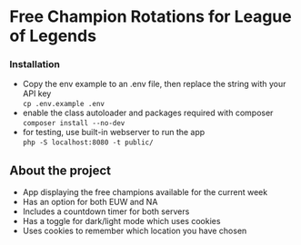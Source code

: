 # Free Champion Rotations for League of Legends

### Installation

- Copy the env example to an .env file, then replace the string with your API key \
`cp .env.example .env`
- enable the class autoloader and packages required with composer \
  `composer install --no-dev`
- for testing, use built-in webserver to run the app \
  `php -S localhost:8080 -t public/`

## About the project

* App displaying the free champions available for the current week
* Has an option for both EUW and NA
* Includes a countdown timer for both servers
* Has a toggle for dark/light mode which uses cookies
* Uses cookies to remember which location you have chosen
